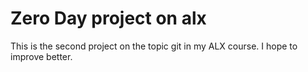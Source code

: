 # Zero Day project on alx
This is the second project on the topic git in my ALX course.
I hope to improve better.
